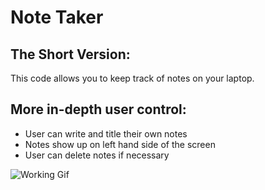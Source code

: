 # Note Taker

## The Short Version:
This code allows you to keep track of notes on your laptop.

## More in-depth user control:
 * User can write and title their own notes
 * Notes show up on left hand side of the screen
 * User can delete notes if necessary

![Working Gif](gif.gif)
